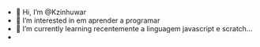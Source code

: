 - 👋 Hi, I’m @Kzinhuwar
- 👀 I’m interested in em aprender a programar
- 🌱 I’m currently learning recentemente a linguagem javascript e scratch...
- 

<!---
Kzinhuwar/Kzinhuwar is a ✨ special ✨ repository because its `README.md` (this file) appears on your GitHub profile.
You can click the Preview link to take a look at your changes.
--->
